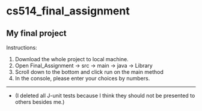 # cs514_final_assignment
My final project
----------------------------------------------------------------
Instructions:
1. Download the whole project to local machine.
2. Open Final_Assignment -> src -> main -> java -> Library
3. Scroll down to the bottom and click run on the main method
4. In the console, please enter your choices by numbers.
----------------------------------------------------------------
* (I deleted all J-unit tests because I think they should not be presented to others besides me.)
